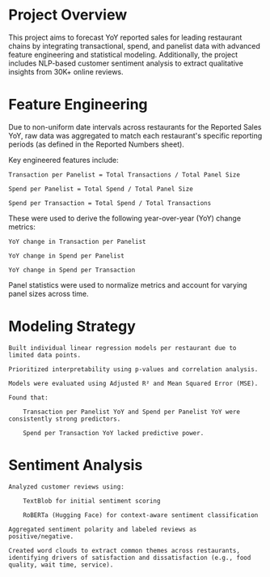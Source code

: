 # Project Overview
This project aims to forecast YoY reported sales for leading restaurant chains by integrating transactional, spend, and panelist data with advanced feature engineering and statistical modeling. Additionally, the project includes NLP-based customer sentiment analysis to extract qualitative insights from 30K+ online reviews.

# Feature Engineering

Due to non-uniform date intervals across restaurants for the Reported Sales YoY, raw data was aggregated to match each restaurant's specific reporting periods (as defined in the Reported Numbers sheet).

Key engineered features include:

    Transaction per Panelist = Total Transactions / Total Panel Size

    Spend per Panelist = Total Spend / Total Panel Size

    Spend per Transaction = Total Spend / Total Transactions

These were used to derive the following year-over-year (YoY) change metrics:

    YoY change in Transaction per Panelist

    YoY change in Spend per Panelist

    YoY change in Spend per Transaction

Panel statistics were used to normalize metrics and account for varying panel sizes across time.

# Modeling Strategy

    Built individual linear regression models per restaurant due to limited data points.

    Prioritized interpretability using p-values and correlation analysis.

    Models were evaluated using Adjusted R² and Mean Squared Error (MSE).

    Found that:

        Transaction per Panelist YoY and Spend per Panelist YoY were consistently strong predictors.

        Spend per Transaction YoY lacked predictive power.

# Sentiment Analysis

    Analyzed customer reviews using:

        TextBlob for initial sentiment scoring

        RoBERTa (Hugging Face) for context-aware sentiment classification

    Aggregated sentiment polarity and labeled reviews as positive/negative.

    Created word clouds to extract common themes across restaurants, identifying drivers of satisfaction and dissatisfaction (e.g., food quality, wait time, service).

